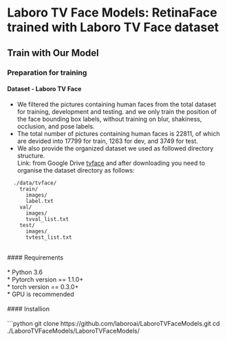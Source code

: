 Laboro TV Face Models: RetinaFace trained with Laboro TV Face dataset
======

Train with Our Model
---
### Preparation for training<br>
#### Dataset - Laboro TV Face <br>

* We filtered the pictures containing human faces from the total dataset for training, development and testing. and we only train the position of the face bounding box labels, without training on blur, shakiness, occlusion, and pose labels.<br>
* The total number of pictures containing human faces is 22811, of which are devided into 17799 for train, 1263 for dev, and 3749 for test.<br>
* We also provide the organized dataset we used as followed directory structure. <br>
Link: from Google Drive [tvface](https://drive.google.com/drive/folders/1zT16rpWvVJrnDKG13mU6rkMXlZP9F01E?usp=sharing)
and after downloading you need to organise the dataset directory as follows:<br>
```
  ./data/tvface/
    train/
      images/
      label.txt
    val/
      images/
      tvval_list.txt
    test/
      images/
      tvtest_list.txt
```
<br>
#### Requirements<br>
<br>
* Python 3.6<br>
* Pytorch version == 1.1.0+<br>
* torch version == 0.3.0+<br>
* GPU is recommended<br>
<br>
#### Installion<br>
<br>
```python
git clone https://github.com/laboroai/LaboroTVFaceModels.git
cd ./LaboroTVFaceModels/LaboroTVFaceModels/

```




